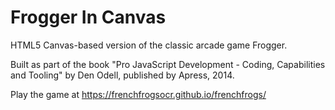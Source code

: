 Frogger In Canvas
=================

HTML5 Canvas-based version of the classic arcade game Frogger.

Built as part of the book "Pro JavaScript Development - Coding, Capabilities and Tooling" by Den Odell, published by Apress, 2014.

Play the game at https://frenchfrogsocr.github.io/frenchfrogs/
